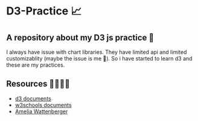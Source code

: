 # D3-Practice 📈

## A repository about my D3 js practice 🐨
I always have issue with chart libraries.
They have limited api and limited customizablity (maybe the issue is me 🤨).
So i have started to learn d3 and these are my practices.

## Resources 👨‍🏫👩‍🏫
- [d3 documents](https://d3js.org/) 
- [w3schools documents](https://www.w3schools.com/ai/ai_d3js.asp)
- [Amelia Wattenberger](https://wattenberger.com/)
